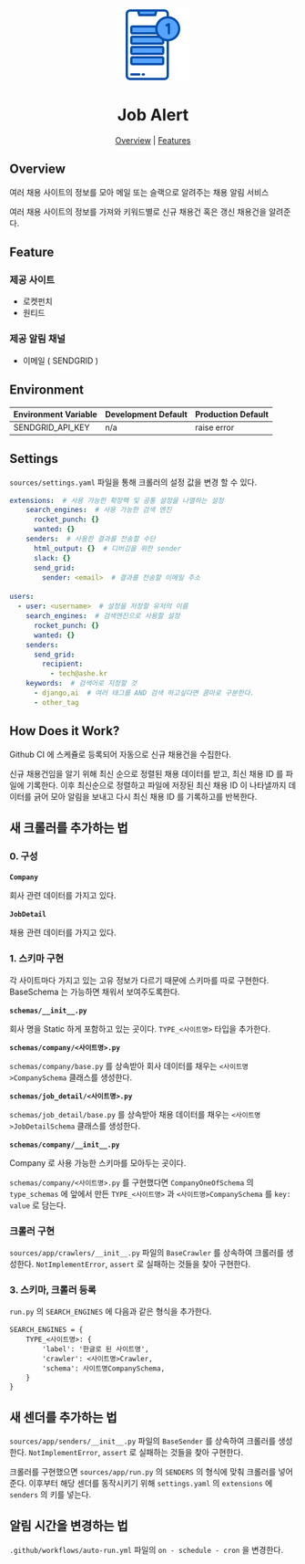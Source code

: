 <p align="center">
  <img alt="Job Alert" title="Job Alert" src="./assets/logo.png" width="128">
</p>

<h1 align="center">Job Alert</h1>

<p align="center">
  <a href="#overview">Overview</a> |
  <a href="#features">Features</a>
</p>

## Overview

여러 채용 사이트의 정보를 모아 메일 또는 슬랙으로 알려주는 채용 알림 서비스

여러 채용 사이트의 정보를 가져와 키워드별로 신규 채용건 혹은 갱신 채용건을 알려준다.

## Feature

### 제공 사이트

- 로켓펀치
- 원티드

### 제공 알림 채널

- 이메일 ( SENDGRID )

## Environment

| Environment Variable                 | Development Default                          | Production Default        |
| ------------------------------------ | -------------------------------------------- | ------------------------- |
| SENDGRID_API_KEY                     |  n/a                                         | raise error               |

## Settings

`sources/settings.yaml` 파일을 통해 크롤러의 설정 값을 변경 할 수 있다.

```yaml
extensions:  # 사용 가능한 확장팩 및 공통 설정을 나열하는 설정
    search_engines:  # 사용 가능한 검색 엔진
      rocket_punch: {}
      wanted: {}
    senders:  # 사용한 결과를 전송할 수단
      html_output: {}  # 디버깅을 위한 sender
      slack: {}
      send_grid:
        sender: <email>  # 결과를 전송할 이메일 주소
 
users:
  - user: <username>  # 설정을 저장할 유저의 이름
    search_engines:  # 검색엔진으로 사용할 설정 
      rocket_punch: {}
      wanted: {}
    senders:
      send_grid:
        recipient:
          - tech@ashe.kr
    keywords:  # 검색어로 지정할 것
      - django,ai  # 여러 태그를 AND 검색 하고싶다면 콤마로 구분한다. 
      - other_tag
```

## How Does it Work?

Github CI 에 스케쥴로 등록되어 자동으로 신규 채용건을 수집한다.

신규 채용건임을 알기 위해 최신 순으로 정렬된 채용 데이터를 받고, 최신 채용 ID 를 파일에 기록한다.
이후 최신순으로 정렬하고 파일에 저장된 최신 채용 ID 이 나타낼까지 데이터를 긁어 모아 알림을 보내고 다시 최신 채용 ID 를 기록하고를 반복한다.

## 새 크롤러를 추가하는 법

### 0. 구성

**`Company`**

회사 관련 데이터를 가지고 있다.

**`JobDetail`**

채용 관련 데이터를 가지고 있다.

### 1. 스키마 구현

각 사이트마다 가지고 있는 고유 정보가 다르기 때문에 스키마를 따로 구현한다.
BaseSchema 는 가능하면 채워서 보여주도록한다.

**`schemas/__init__.py`**

회사 명을 Static 하게 포함하고 있는 곳이다.
`TYPE_<사이트명>` 타입을 추가한다.

**`schemas/company/<사이트명>.py`**

`schemas/company/base.py` 를 상속받아 회사 데이터를 채우는 `<사이트명>CompanySchema` 클래스를 생성한다.

**`schemas/job_detail/<사이트명>.py`**

`schemas/job_detail/base.py` 를 상속받아 채용 데이터를 채우는 `<사이트명>JobDetailSchema` 클래스를 생성한다.

**`schemas/company/__init__.py`**

Company 로 사용 가능한 스키마를 모아두는 곳이다.

`schemas/company/<사이트명>.py` 를 구현했다면 `CompanyOneOfSchema` 의 `type_schemas` 에
앞에서 만든 `TYPE_<사이트명>` 과 `<사이트명>CompanySchema` 를 `key: value` 로 담는다.


### 크롤러 구현

`sources/app/crawlers/__init__.py` 파일의 `BaseCrawler` 를 상속하여 크롤러를 생성한다.
`NotImplementError`, `assert` 로 실패하는 것들을 찾아 구현한다.

### 3. 스키마, 크롤러 등록

`run.py` 의 `SEARCH_ENGINES` 에 다음과 같은 형식을 추가한다.

```text
SEARCH_ENGINES = {
    TYPE_<사이트명>: {
        'label': '한글로 된 사이트명',
        'crawler': <사이트명>Crawler,
        'schema': 사이트명CompanySchema,
    }
}
```

## 새 센더를 추가하는 법

`sources/app/senders/__init__.py` 파일의 `BaseSender` 를 상속하여 크롤러를 생성한다.
`NotImplementError`, `assert` 로 실패하는 것들을 찾아 구현한다.

크롤러를 구현했으면 `sources/app/run.py` 의 `SENDERS` 의 형식에 맞춰 크롤러를 넣어준다.
이후부터 해당 센더를 동작시키기 위해 `settings.yaml` 의 `extensions` 에 `senders` 의 키를 넣는다.

## 알림 시간을 변경하는 법

`.github/workflows/auto-run.yml` 파일의 `on - schedule - cron` 을 변경한다.
